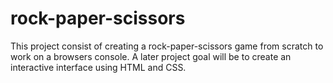 # rock-paper-scissors

This project consist of creating a rock-paper-scissors game from scratch to work on a browsers console. A later project goal will be to create an interactive interface using HTML and CSS.